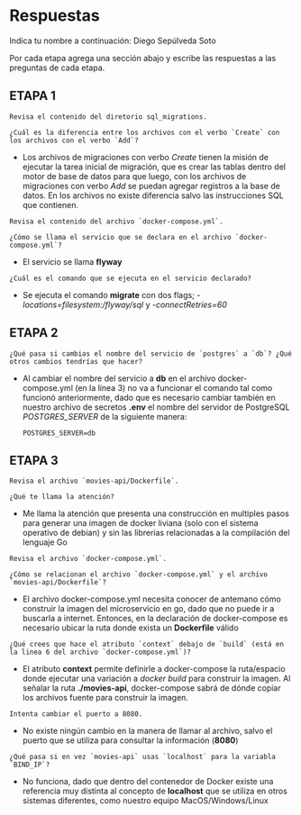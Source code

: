 # Respuestas

Indica tu nombre a continuación: Diego Sepúlveda Soto

Por cada etapa agrega una sección abajo y escribe las respuestas a las preguntas de cada etapa.

## ETAPA 1

```
Revisa el contenido del diretorio sql_migrations.

¿Cuál es la diferencia entre los archivos con el verbo `Create` con los archivos con el verbo `Add`?
```
- Los archivos de migraciones con verbo *Create* tienen la misión de ejecutar la tarea inicial de migración, que es 
crear las tablas dentro del motor de base de datos para que luego, con los archivos de migraciones con verbo *Add* se 
puedan agregar registros a la base de datos. En los archivos no existe diferencia salvo las instrucciones SQL que 
contienen.

```
Revisa el contenido del archivo `docker-compose.yml`. 

¿Cómo se llama el servicio que se declara en el archivo `docker-compose.yml`?
```
- El servicio se llama **flyway**

```
¿Cuál es el comando que se ejecuta en el servicio declarado?
```
- Se ejecuta el comando **migrate** con dos flags; *-locations=filesystem:/flyway/sql* y *-connectRetries=60*

## ETAPA 2

```
¿Qué pasa si cambias el nombre del servicio de `postgres` a `db`? ¿Qué otros cambios tendrías que hacer?
```
- Al cambiar el nombre del servicio a **db** en el archivo docker-compose.yml (en la línea 3) no va a funcionar el 
comando tal como funcionó anteriormente, dado que es necesario cambiar también en nuestro archivo de secretos 
**.env** el nombre del servidor de PostgreSQL *POSTGRES_SERVER* de la siguiente manera:

    ```env
    POSTGRES_SERVER=db
    ```

## ETAPA 3

```
Revisa el archivo `movies-api/Dockerfile`.

¿Qué te llama la atención?
```
- Me llama la atención que presenta una construcción en multiples pasos para generar una imagen de docker liviana
(solo con el sistema operativo de debian) y sin las librerias relacionadas a la compilación del lenguaje Go

```
Revisa el archivo `docker-compose.yml`.

¿Cómo se relacionan el archivo `docker-compose.yml` y el archivo `movies-api/Dockerfile`?
```
- El archivo docker-compose.yml necesita conocer de antemano cómo construir la imagen del microservicio en go, dado 
que no puede ir a buscarla a internet. Entonces, en la declaración de docker-compose es necesario ubicar la ruta 
donde exista un **Dockerfile** válido

```
¿Qué crees que hace el atributo `context` debajo de `build` (está en la linea 6 del archivo `docker-compose.yml`)?
```
- El atributo **context** permite definirle a docker-compose la ruta/espacio donde ejecutar una variación a 
*docker build* para construir la imagen. Al señalar la ruta **./movies-api**, docker-compose sabrá de dónde copiar 
los archivos fuente para construir la imagen.

```
Intenta cambiar el puerto a 8080.
```
- No existe ningún cambio en la manera de llamar al archivo, salvo el puerto que se utiliza para consultar la
información (**8080**)

```
¿Qué pasa si en vez `movies-api` usas `localhost` para la variabla `BIND_IP`?
```
- No funciona, dado que dentro del contenedor de Docker existe una referencia muy distinta al concepto de 
**localhost** que se utiliza en otros sistemas diferentes, como nuestro equipo MacOS/Windows/Linux